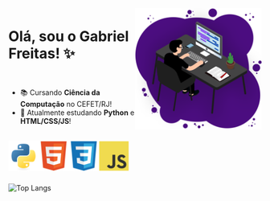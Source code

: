 

 <img align="right" src="Github-README.png" width="50%">
 
<div>
 <h1>Olá, sou o Gabriel Freitas! ✨</h1>
 
 <br>

 - 📚 Cursando **Ciência da Computação** no CEFET/RJ!
 - 📝 Atualmente estudando **Python** e **HTML/CSS/JS**!

  <br> 
  <sup>
    <img align="left" height="60" width="60" src="https://raw.githubusercontent.com/devicons/devicon/master/icons/python/python-original.svg">
    <img align="left" height="60" width="60" src="https://raw.githubusercontent.com/devicons/devicon/master/icons/html5/html5-original.svg">
    <img align="left" height="60" width="60" src="https://raw.githubusercontent.com/devicons/devicon/master/icons/css3/css3-original.svg">
    <img align="left" height="60" width="60" src="https://raw.githubusercontent.com/devicons/devicon/master/icons/javascript/javascript-original.svg">
  </sup>
  <br><br><br><br>
  
  ![Top Langs](https://github-readme-stats.vercel.app/api/top-langs/?username=gabrielcenteiofreitas&hide_progress=true&langs_count=4&theme=transparent)
</div>
